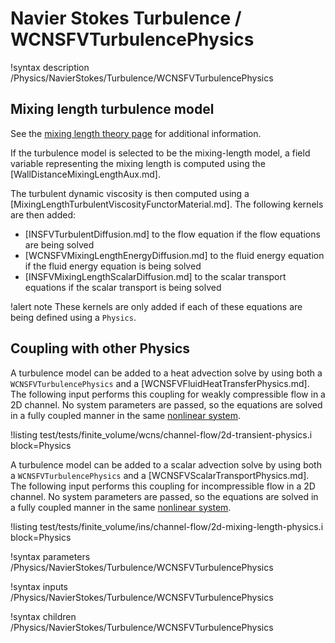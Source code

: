 # Navier Stokes Turbulence / WCNSFVTurbulencePhysics

!syntax description /Physics/NavierStokes/Turbulence/WCNSFVTurbulencePhysics

## Mixing length turbulence model

See the [mixing length theory page](rans_theory.md) for additional information.

If the turbulence model is selected to be the mixing-length model, a field variable representing the mixing length
is computed using the [WallDistanceMixingLengthAux.md].

The turbulent dynamic viscosity is then computed using a [MixingLengthTurbulentViscosityFunctorMaterial.md].
The following kernels are then added:

- [INSFVTurbulentDiffusion.md] to the flow equation if the flow equations are being solved
- [WCNSFVMixingLengthEnergyDiffusion.md] to the fluid energy equation if the fluid energy equation is being solved
- [INSFVMixingLengthScalarDiffusion.md] to the scalar transport equations if the scalar transport is being solved

!alert note
These kernels are only added if each of these equations are being defined using a `Physics`.

## Coupling with other Physics

A turbulence model can be added to a heat advection solve by using both a `WCNSFVTurbulencePhysics` and a [WCNSFVFluidHeatTransferPhysics.md].
The following input performs this coupling for weakly compressible flow in a 2D channel.
No system parameters are passed, so the equations are solved in a fully coupled manner in the same [nonlinear system](systems/NonlinearSystem.md).

!listing test/tests/finite_volume/wcns/channel-flow/2d-transient-physics.i block=Physics

A turbulence model can be added to a scalar advection solve by using both a `WCNSFVTurbulencePhysics` and a [WCNSFVScalarTransportPhysics.md].
The following input performs this coupling for incompressible flow in a 2D channel.
No system parameters are passed, so the equations are solved in a fully coupled manner in the same [nonlinear system](systems/NonlinearSystem.md).

!listing test/tests/finite_volume/ins/channel-flow/2d-mixing-length-physics.i block=Physics

!syntax parameters /Physics/NavierStokes/Turbulence/WCNSFVTurbulencePhysics

!syntax inputs /Physics/NavierStokes/Turbulence/WCNSFVTurbulencePhysics

!syntax children /Physics/NavierStokes/Turbulence/WCNSFVTurbulencePhysics
